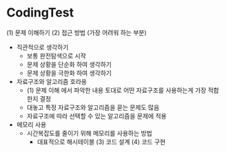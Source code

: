 # CodingTest

(1) 문제 이해하기
(2) 접근 방법 (가장 어려워 하는 부분)
- 직관적으로 생각하기
    - 보통 완전탐색으로 시작
    - 문제 상황을 단순화 하여 생각하기
    - 문제 상황을 극한화 하여 생각하기
- 자료구조와 알고리즘 호라용
    - (1) 문제 이해 에서 파악한 내용 토대로 어떤 자료구조를 사용하는게 가장 적합한지 결정
    - 대놓고 특정 자료구조와 알고리즘을 묻는 문제도 많음
    - 자료구조에 따라 선택할 수 있는 알고리즘을 문제에 적용
- 메모리 사용
    - 시간복잡도를 줄이기 위해 메모리를 사용하는 방법
		- 대표적으로 해시테이블
(3) 코드 설계
(4) 코드 구현